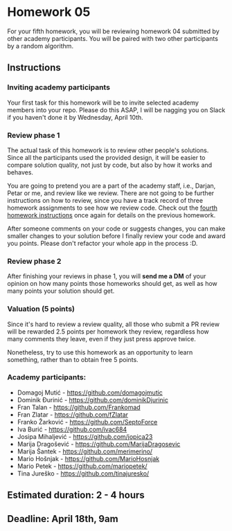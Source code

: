 # Homework 05

For your fifth homework, you will be reviewing homework 04 submitted by other academy participants. You will be paired with two other participants by a random algorithm.

## Instructions

### Inviting academy participants

Your first task for this homework will be to invite selected academy members into your repo. Please do this ASAP, I will be nagging you on Slack if you haven't done it by Wednesday, April 10th.

### Review phase 1

The actual task of this homework is to review other people's solutions. Since all the participants used the provided design, it will be easier to compare solution quality, not just by code, but also by how it works and behaves.

You are going to pretend you are a part of the academy staff, i.e., Darjan, Petar or me, and review like we review. There are not going to be further instructions on how to review, since you have a track record of three homework assignments to see how we review code. Check out the [fourth homework instructions](./04.md) once again for details on the previous homework.

After someone comments on your code or suggests changes, you can make smaller changes to your solution before I finally review your code and award you points. Please don't refactor your whole app in the process :D.

### Review phase 2

After finishing your reviews in phase 1, you will **send me a DM** of your opinion on how many points those homeworks should get, as well as how many points your solution should get.

### Valuation (5 points)

Since it's hard to review a review quality, all those who submit a PR review will be rewarded 2.5 points per homework they review, regardless how many comments they leave, even if they just press approve twice.

Nonetheless, try to use this homework as an opportunity to learn something, rather than to obtain free 5 points.

### Academy participants:

- Domagoj Mutić - https://github.com/domagojmutic
- Dominik Đurinić - https://github.com/dominikDjurinic
- Fran Talan - https://github.com/Frankomad
- Fran Zlatar - https://github.com/fZlatar
- Franko Žarković - https://github.com/SeptoForce
- Iva Burić - https://github.com/ivac684
- Josipa Mihaljević - https://github.com/jopica23
- Marija Dragošević - https://github.com/MarijaDragosevic
- Marija Šantek - https://github.com/merimerino/
- Mario Hošnjak - https://github.com/MarioHosnjak
- Mario Petek - https://github.com/mariopetek/
- Tina Jureško - https://github.com/tinajuresko/

## Estimated duration: 2 - 4 hours
## Deadline: April 18th, 9am

